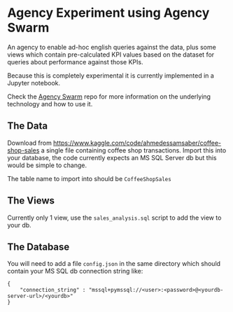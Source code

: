 # Agency Experiment using Agency Swarm

An agency to enable ad-hoc english queries against the data, plus some views which contain pre-calculated KPI values based on the dataset for queries about performance against those KPIs.

Because this is completely experimental it is currently implemented in a Jupyter notebook.

Check the [Agency Swarm](https://github.com/VRSEN/agency-swarm) repo for more information on the underlying technology and how to use it.


## The Data

Download from https://www.kaggle.com/code/ahmedessamsaber/coffee-shop-sales a single file containing coffee shop transactions. Import this into your database, the code currently expects an MS SQL Server db but this would be simple to change.

The table name to import into should be `CoffeeShopSales`

## The Views

Currently only 1 view, use the `sales_analysis.sql` script to add the view to your db.


## The Database

You will need to add a file `config.json` in the same directory which should contain your MS SQL db connection string like:

```
{
    "connection_string" : "mssql+pymssql://<user>:<password>@<yourdb-server-url>/<yourdb>"
}
```
